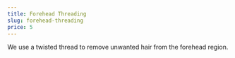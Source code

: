 ```yaml
---
title: Forehead Threading
slug: forehead-threading
price: 5
---
```


We use a twisted thread to remove unwanted hair from the forehead region.
